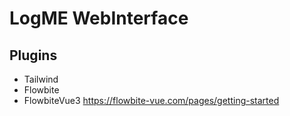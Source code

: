 # LogME WebInterface

## Plugins

- Tailwind
- Flowbite
- FlowbiteVue3 https://flowbite-vue.com/pages/getting-started